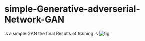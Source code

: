 # simple-Generative-adverserial-Network-GAN
 
is a simple GAN the final Results of training is 
![fig](https://github.com/zaky-fetoh/simple-Generative-adverserial-Network-GAN-/blob/main/Figure_1.png)
